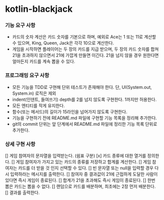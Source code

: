 # kotlin-blackjack

### 기능 요구 사항
- 카드의 숫자 계산은 카드 숫자를 기본으로 하며, 예외로 Ace는 1 또는 11로 계산할 수 있으며, King, Queen, Jack은 각각 10으로 계산한다.
- 게임을 시작하면 플레이어는 두 장의 카드를 지급 받으며, 두 장의 카드 숫자를 합쳐 21을 초과하지 않으면서 21에 가깝게 만들면 이긴다. 21을 넘지 않을 경우 원한다면 얼마든지 카드를 계속 뽑을 수 있다.

### 프로그래밍 요구 사항
- 모든 기능을 TDD로 구현해 단위 테스트가 존재해야 한다. 단, UI(System.out, System.in) 로직은 제외 
- indent(인덴트, 들여쓰기) depth를 2를 넘지 않도록 구현한다. 1까지만 허용한다. 
- 모든 엔티티를 작게 유지한다. 
- 함수(또는 메서드)의 길이가 15라인을 넘어가지 않도록 구현한다. 
- 기능을 구현하기 전에 README.md 파일에 구현할 기능 목록을 정리해 추가한다. 
- git의 commit 단위는 앞 단계에서 README.md 파일에 정리한 기능 목록 단위로 추가한다.

### 상세 구현 사항
[] 게임 참여자의 문자열을 입력받는다. (쉼표 구분)
[x] 카드 종류에 대한 열거를 정의한다.
[] 게임 참여자가 가지고 있는 카드의 종류를 저장하고 합계를 계산한다.
[] 게임 참여자는 카드를 더 받을 것 인지 선택할 수 있다.
[] 빈 문자열 또는 null을 입력할 경우 다시 입력하라는 메시지를 출력한다.
[] 참여자 중 결과값이 21에 근접하게 도달한 사람이 있다면 즉시 게임이 종료된다.
[] 합계가 21을 초과해도 즉시 게임이 종료된다.
[] 한번 뽑은 카드는 뽑을 수 없다.
[] 랜덤으로 카드를 배분하며, 최초에는 2장 먼저 배분한다.
[] 결과를 출력한다.